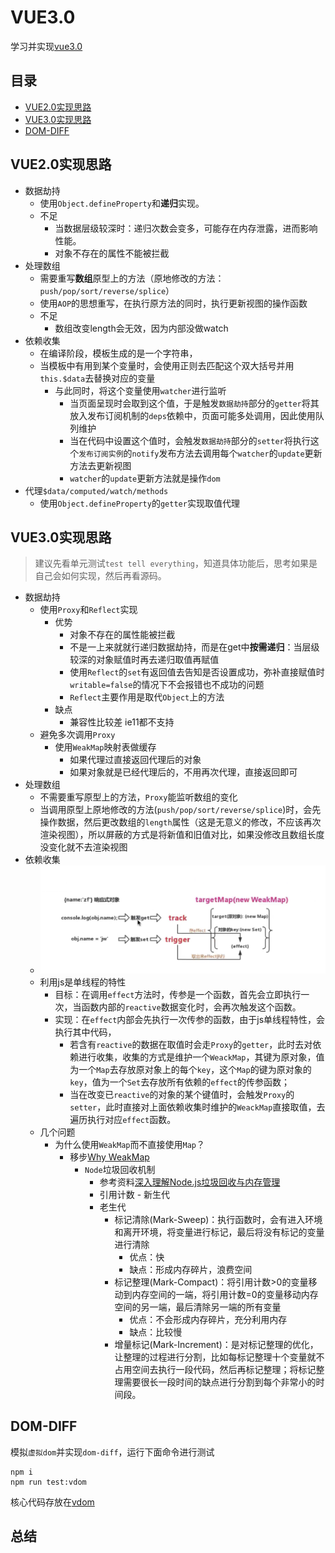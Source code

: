 # VUE3.0

学习并实现[vue3.0](https://github.com/vuejs/vue-next)

## 目录
- [VUE2.0实现思路](#VUE2.0实现思路)
- [VUE3.0实现思路](#VUE3.0实现思路)
- [DOM-DIFF](#DOM-DIFF)

## VUE2.0实现思路

- 数据劫持
  - 使用`Object.defineProperty`和**递归**实现。
  - 不足
    - 当数据层级较深时：递归次数会变多，可能存在内存泄露，进而影响性能。
    - 对象不存在的属性不能被拦截
- 处理数组
  - 需要重写**数组**原型上的方法（原地修改的方法：`push/pop/sort/reverse/splice`）
  - 使用`AOP`的思想重写，在执行原方法的同时，执行更新视图的操作函数
  - 不足
    - 数组改变length会无效，因为内部没做watch
- 依赖收集
  - 在编译阶段，模板生成的是一个字符串，
  - 当模板中有用到某个变量时，会使用正则去匹配这个双大括号并用`this.$data`去替换对应的变量
    - 与此同时，将这个变量使用`watcher`进行监听
      - 当页面呈现时会取到这个值，于是触发`数据劫持`部分的`getter`将其放入发布订阅机制的`deps`依赖中，页面可能多处调用，因此使用队列维护
      - 当在代码中设置这个值时，会触发`数据劫持`部分的`setter`将执行这个`发布订阅实例`的`notify`发布方法去调用每个`watcher`的`update`更新方法去更新视图
      - `watcher`的`update`更新方法就是操作`dom`
- 代理`$data/computed/watch/methods`
  - 使用`Object.defineProperty`的`getter`实现取值代理
  
## VUE3.0实现思路

> 建议先看单元测试`test tell everything`，知道具体功能后，思考如果是自己会如何实现，然后再看源码。

- 数据劫持
  - 使用`Proxy`和`Reflect`实现
    - 优势
      - 对象不存在的属性能被拦截
      - 不是一上来就就行递归数据劫持，而是在get中**按需递归**：当层级较深的对象赋值时再去递归取值再赋值  
      - 使用`Reflect`的`set`有返回值去告知是否设置成功，弥补直接赋值时`writable=false`的情况下不会报错也不成功的问题
      - `Reflect`主要作用是取代`Object`上的方法
    - 缺点
      - 兼容性比较差 ie11都不支持
  - 避免多次调用`Proxy`
    - 使用`WeakMap`映射表做缓存
      - 如果代理过直接返回代理后的对象
      - 如果对象就是已经代理后的，不用再次代理，直接返回即可
- 处理数组
  - 不需要重写原型上的方法，`Proxy`能监听数组的变化
  - 当调用原型上原地修改的方法(`push/pop/sort/reverse/splice`)时，会先操作数据，然后更改数组的`length`属性（这是无意义的修改，不应该再次渲染视图），所以屏蔽的方式是将新值和旧值对比，如果没修改且数组长度没变化就不去渲染视图
- 依赖收集
  - ![track](./assets/track.png)
  - 利用js是单线程的特性
    - 目标：在调用`effect`方法时，传参是一个函数，首先会立即执行一次，当函数内部的`reactive`数据变化时，会再次触发这个函数。
    - 实现：在`effect`内部会先执行一次传参的函数，由于js单线程特性，会执行其中代码，
      - 若含有`reactive`的数据在取值时会走`Proxy`的`getter`，此时去对依赖进行收集，收集的方式是维护一个`WeackMap`，其键为原对象，值为一个`Map`去存放原对象上的每个`key`，这个`Map`的键为原对象的`key`，值为一个`Set`去存放所有依赖的`effect`的传参函数；
      - 当在改变已`reactive`的对象的某个键值时，会触发`Proxy`的`setter`，此时直接对上面依赖收集时维护的`WeackMap`直接取值，去遍历执行对应`effect`函数。
  - 几个问题
    - 为什么使用`WeakMap`而不直接使用`Map`？
      - 移步[Why WeakMap](https://developer.mozilla.org/zh-CN/docs/Web/JavaScript/Reference/Global_Objects/WeakMap)
        - `Node`垃圾回收机制
          - 参考资料[深入理解Node.js垃圾回收与内存管理](https://www.jianshu.com/p/4129a3fce7bb)
          - 引用计数 - 新生代
          - 老生代 
            - 标记清除(Mark-Sweep)：执行函数时，会有进入环境和离开环境，将变量进行标记，最后将没有标记的变量进行清除
              - 优点：快
              - 缺点：形成内存碎片，浪费空间
            - 标记整理(Mark-Compact)：将引用计数>0的变量移动到内存空间的一端，将引用计数=0的变量移动内存空间的另一端，最后清除另一端的所有变量
              - 优点：不会形成内存碎片，充分利用内存
              - 缺点：比较慢
            - 增量标记(Mark-Increment)：是对标记整理的优化，让整理的过程进行分割，比如每标记整理十个变量就不占用空间去执行一段代码，然后再标记整理；将标记整理需要很长一段时间的缺点进行分割到每个非常小的时间段。

## DOM-DIFF

模拟`虚拟dom`并实现`dom-diff`，运行下面命令进行测试
```shell
npm i
npm run test:vdom
```

核心代码存放在[vdom](./src/vdom)

## 总结
